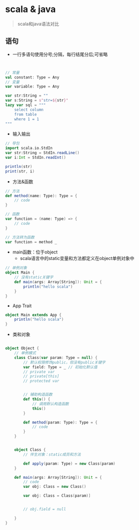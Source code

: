 # scala & java
> scala和java语法对比

## 语句
- 一行多语句使用分号;分隔，每行结尾分后;可省略
```scala


// 常量
val constant: Type = Any
// 变量
var variable: Type = Any

var str:String = ""
var s:String = s"str=${str}"
lazy var sql = """
    select column
    from table
    where 1 = 1
"""
```
- 输入输出
```scala
// 导包
import scala.io.StdIn
var str:String = StdIn.readLine()
var i:Int = StdIn.readInt()

println(str)
print(str, i)
```


- 方法&函数

```scala
// 方法
def method(name: Type): Type = {
    // code
}

// 函数
var function = (name: Type) => {
    // code
}

// 方法转为函数
var function = method _


```

- main函数：位于object
    - scala语言中的static变量和方法都定义在object单例对象中

```scala
// 单例对象
object Main {
    // 没有static关键字
    def main(args: Array[String]): Unit = {
        println("hello scala")
    }
}


```

- App Trait
```scala
object Main extends App {
    println("hello scala")
}

```


- 类和对象

```scala

object Object {
    // 单例模式
    class Class(var param: Type = null) {
        // 默认权限修饰public，但没有public关键字
        var field: Type = _ // 初始化默认值
        // private var
        // private[this]
        // protected var


        // 辅助构造函数
        def this() {
            // 调用默认构造函数
            this()
        }

        def method(param: Type): Type = {
            // code
        }
    }


    object Class {
        // 伴生对象：static成员和方法

        def apply(param: Type) = new Class(param)
    }

    def main(args: Array[String]): Unit = {
        // code
        var obj: Class = new Class()

        var obj: Class = Class(param)]


        // obj.field = null

    }
}


```




